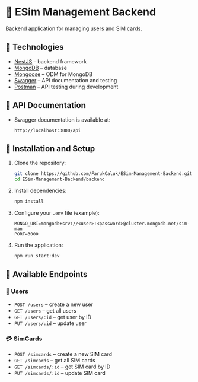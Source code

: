 # 📱 ESim Management Backend

Backend application for managing users and SIM cards.

## 🚀 Technologies

* [NestJS](https://nestjs.com/) – backend framework
* [MongoDB](https://www.mongodb.com/) – database
* [Mongoose](https://mongoosejs.com/) – ODM for MongoDB
* [Swagger](https://swagger.io/) – API documentation and testing
* [Postman](https://www.postman.com/) – API testing during development

## 📖 API Documentation

* Swagger documentation is available at:

  ```
  http://localhost:3000/api
  ```

## 🔧 Installation and Setup

1. Clone the repository:

   ```bash
   git clone https://github.com/FarukCaluk/ESim-Management-Backend.git
   cd ESim-Management-Backend/backend
   ```
2. Install dependencies:

   ```bash
   npm install
   ```
3. Configure your `.env` file (example):

   ```env
   MONGO_URI=mongodb+srv://<user>:<password>@cluster.mongodb.net/sim-man
   PORT=3000
   ```
4. Run the application:

   ```bash
   npm run start:dev
   ```

## 📌 Available Endpoints

### 👤 Users

* `POST /users` – create a new user
* `GET /users` – get all users
* `GET /users/:id` – get user by ID
* `PUT /users/:id` – update user

### 💳 SimCards

* `POST /simcards` – create a new SIM card
* `GET /simcards` – get all SIM cards
* `GET /simcards/:id` – get SIM card by ID
* `PUT /simcards/:id` – update SIM card


